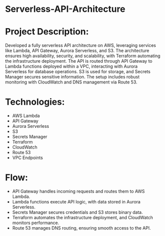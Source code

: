 # Serverless-API-Architecture
# Project Description:

Developed a fully serverless API architecture on AWS, leveraging services like Lambda, API Gateway, Aurora Serverless, and S3. The architecture ensures high availability, security, and scalability, with Terraform automating the infrastructure deployment. The API is routed through API Gateway to Lambda functions deployed within a VPC, interacting with Aurora Serverless for database operations. S3 is used for storage, and Secrets Manager secures sensitive information. The setup includes robust monitoring with CloudWatch and DNS management via Route 53.

# Technologies:
- AWS Lambda
- API Gateway
- Aurora Serverless
- S3
- Secrets Manager
- Terraform
- CloudWatch
- Route 53
- VPC Endpoints

# Flow:

- API Gateway handles incoming requests and routes them to AWS Lambda.
- Lambda functions execute API logic, with data stored in Aurora Serverless.
- Secrets Manager secures credentials and S3 stores binary data.
- Terraform automates the infrastructure deployment, and CloudWatch monitors performance.
- Route 53 manages DNS routing, ensuring smooth access to the API.
